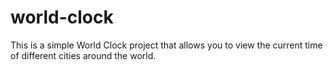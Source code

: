# world-clock 
This is a simple World Clock project that allows you to view the current time of different cities around the world.
